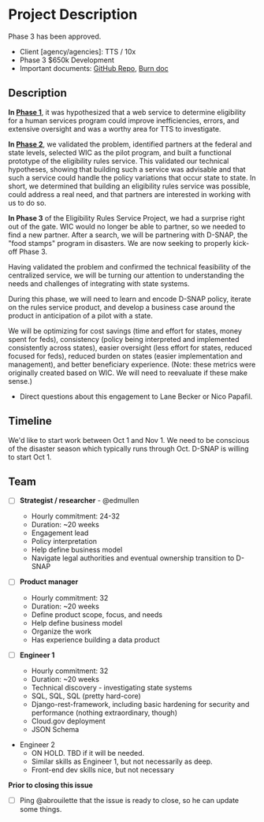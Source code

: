 # **Project Description**

Phase 3 has been approved.

- Client [agency/agencies]: TTS / 10x
- Phase 3 $650k Development
- Important documents: [GitHub Repo](https://github.com/18F/eligibility-rules-service), [Burn doc](https://docs.google.com/spreadsheets/d/1hp8xQ0i5pTl0cCTlozMCuDydKppxVzx0cCxRI6cjKfY/edit#gid=70840275)

## Description 

**In [Phase 1](https://drive.google.com/open?id=1ssPqa5yKfUIBSbVAu9zfEAKQh-LHUITydeL2z7qOd3M)**, it was hypothesized that a web service to determine eligibility for a human services program could improve inefficiencies, errors, and extensive oversight and was a worthy area for TTS to investigate. 

**In [Phase 2](https://drive.google.com/open?id=1P0bw0SktDvCNITRj_aUuxPrUqh1W9xA5jnXOTZtOFM8)**, we validated the problem, identified partners at the federal and state levels, selected WIC as the pilot program, and built a functional prototype of the eligibility rules service. This validated our technical hypotheses, showing that building such a service was advisable and that such a service could handle the policy variations that occur state to state. In short, we determined that building an eligibility rules service was possible, could address a real need, and that partners are interested in working with us to do so.

**In Phase 3** of the Eligibility Rules Service Project, we had a surprise right out of the gate. WIC would no longer be able to partner, so we needed to find a new partner. After a search, we will be partnering with D-SNAP, the "food stamps" program in disasters. We are now seeking to properly kick-off Phase 3.

Having validated the problem and confirmed the technical feasibility of the centralized service, we will be turning our attention to understanding the needs and challenges of integrating with state systems.

During this phase, we will need to learn and encode D-SNAP policy, iterate on the rules service product, and develop a business case around the product in anticipation of a pilot with a state. 

We will be optimizing for cost savings (time and effort for states, money spent for feds), consistency (policy being interpreted and implemented consistently across states), easier oversight (less effort for states, reduced focused for feds), reduced burden on states (easier implementation and management), and better beneficiary experience. (Note: these metrics were originally created based on WIC. We will need to reevaluate if these make sense.)

- Direct questions about this engagement to Lane Becker or Nico Papafil.

## Timeline

We'd like to start work between Oct 1 and Nov 1. We need to be conscious of the disaster season which typically runs through Oct. D-SNAP is willing to start Oct 1.

## **Team**

- [ ] **Strategist / researcher** - @edmullen
    - Hourly commitment: 24-32
    - Duration: ~20 weeks
    - Engagement lead
    - Policy interpretation
    - Help define business model
    - Navigate legal authorities and eventual ownership transition to D-SNAP
    

- [ ] **Product manager**
    - Hourly commitment: 32
    - Duration: ~20 weeks
    - Define product scope, focus, and needs
    - Help define business model
    - Organize the work
    - Has experience building a data product
    

- [ ] **Engineer 1**
    - Hourly commitment: 32
    - Duration: ~20 weeks
    - Technical discovery - investigating state systems
    - SQL, SQL, SQL (pretty hard-core)
    - Django-rest-framework, including basic hardening for security and performance (nothing extraordinary, though)
    - Cloud.gov deployment
    - JSON Schema
    

- Engineer 2
    - ON HOLD. TBD if it will be needed.
    - Similar skills as Engineer 1, but not necessarily as deep. 
    - Front-end dev skills nice, but not necessary
    

**Prior to closing this issue**

- [ ] Ping @abrouilette that the issue is ready to close, so he can update some things.
